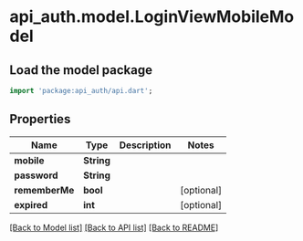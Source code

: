 # api_auth.model.LoginViewMobileModel

## Load the model package
```dart
import 'package:api_auth/api.dart';
```

## Properties
Name | Type | Description | Notes
------------ | ------------- | ------------- | -------------
**mobile** | **String** |  | 
**password** | **String** |  | 
**rememberMe** | **bool** |  | [optional] 
**expired** | **int** |  | [optional] 

[[Back to Model list]](../README.md#documentation-for-models) [[Back to API list]](../README.md#documentation-for-api-endpoints) [[Back to README]](../README.md)


